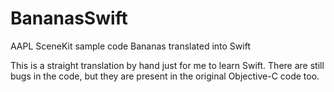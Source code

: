 # BananasSwift
AAPL SceneKit sample code Bananas translated into Swift

This is a straight translation by hand just for me to learn Swift. 
There are still bugs in the code, but they are present in the original Objective-C code too.
